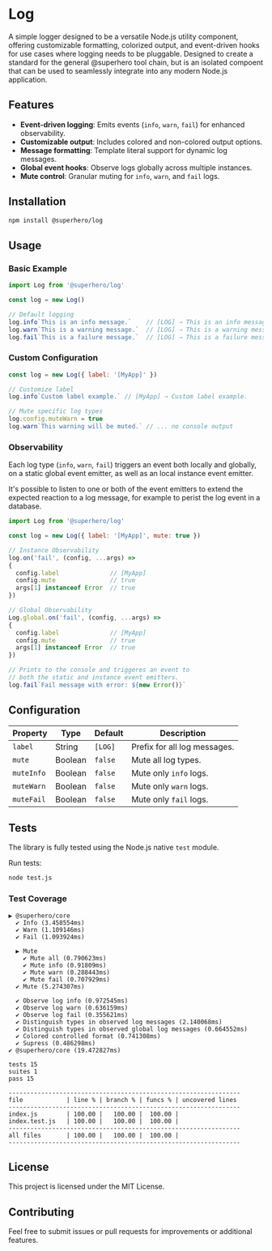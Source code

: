 # Log

A simple logger designed to be a versatile Node.js utility component, offering customizable formatting, colorized output, and event-driven hooks for use cases where logging needs to be pluggable. Designed to create a standard for the general @superhero tool chain, but is an isolated compoent that can be used to seamlessly integrate into any modern Node.js application.

## Features

- **Event-driven logging**: Emits events (`info`, `warn`, `fail`) for enhanced observability.
- **Customizable output**: Includes colored and non-colored output options.
- **Message formatting**: Template literal support for dynamic log messages.
- **Global event hooks**: Observe logs globally across multiple instances.
- **Mute control**: Granular muting for `info`, `warn`, and `fail` logs.

## Installation

```bash
npm install @superhero/log
```

## Usage

### Basic Example

```javascript
import Log from '@superhero/log'

const log = new Log()

// Default logging
log.info`This is an info message.`    // [LOG] ⇢ This is an info message.
log.warn`This is a warning message.`  // [LOG] ⇢ This is a warning message.
log.fail`This is a failure message.`  // [LOG] ⇢ This is a failure message.
```

### Custom Configuration

```javascript
const log = new Log({ label: '[MyApp]' })

// Customize label
log.info`Custom label example.` // [MyApp] ⇢ Custom label example.

// Mute specific log types
log.config.muteWarn = true
log.warn`This warning will be muted.` // ... no console output
```

### Observability

Each log type (`info`, `warn`, `fail`) triggers an event both locally and globally, on a static global event emitter, as well as an local instance event emitter.

It's possible to listen to one or both of the event emitters to extend the expected reaction to a log message, for example to perist the log event in a database.

```javascript
import Log from '@superhero/log'

const log = new Log({ label: '[MyApp]', mute: true })

// Instance Observability
log.on('fail', (config, ...args) => 
{
  config.label              // [MyApp]
  config.mute               // true
  args[1] instanceof Error  // true
})

// Global Observability
Log.global.on('fail', (config, ...args) => 
{
  config.label              // [MyApp]
  config.mute               // true
  args[1] instanceof Error  // true
})

// Prints to the console and triggeres an event to 
// both the static and instance event emitters.
log.fail`Fail message with error: ${new Error()}`
```

## Configuration

| Property        | Type    | Default   | Description                                   |
|-----------------|---------|-----------|-----------------------------------------------|
| `label`         | String  | `[LOG]`   | Prefix for all log messages.                  |
| `mute`          | Boolean | `false`   | Mute all log types.                           |
| `muteInfo`      | Boolean | `false`   | Mute only `info` logs.                        |
| `muteWarn`      | Boolean | `false`   | Mute only `warn` logs.                        |
| `muteFail`      | Boolean | `false`   | Mute only `fail` logs.                        |

## Tests

The library is fully tested using the Node.js native `test` module.

Run tests:

```bash
node test.js
```

### Test Coverage

```
▶ @superhero/core
  ✔ Info (3.458554ms)
  ✔ Warn (1.109146ms)
  ✔ Fail (1.093924ms)

  ▶ Mute
    ✔ Mute all (0.790623ms)
    ✔ Mute info (0.91809ms)
    ✔ Mute warn (0.288443ms)
    ✔ Mute fail (0.707929ms)
  ✔ Mute (5.274307ms)

  ✔ Observe log info (0.972545ms)
  ✔ Observe log warn (0.636159ms)
  ✔ Observe log fail (0.355621ms)
  ✔ Distinguish types in observed log messages (2.140068ms)
  ✔ Distinguish types in observed global log messages (0.664552ms)
  ✔ Colored controlled format (0.741308ms)
  ✔ Supress (0.486298ms)
✔ @superhero/core (19.472827ms)

tests 15
suites 1
pass 15

----------------------------------------------------------------
file            | line % | branch % | funcs % | uncovered lines
----------------------------------------------------------------
index.js        | 100.00 |   100.00 |  100.00 | 
index.test.js   | 100.00 |   100.00 |  100.00 | 
----------------------------------------------------------------
all files       | 100.00 |   100.00 |  100.00 | 
----------------------------------------------------------------
```

## License
This project is licensed under the MIT License.

## Contributing
Feel free to submit issues or pull requests for improvements or additional features.
